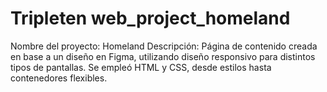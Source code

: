 # Tripleten web_project_homeland

Nombre del proyecto: Homeland
Descripción: Página de contenido creada en base a un diseño en Figma, utilizando diseño responsivo para distintos tipos de pantallas. Se empleó HTML y CSS, desde estilos hasta contenedores flexibles.
